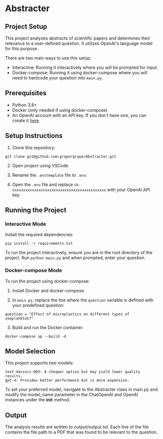 # Abstracter

## Project Setup

This project analyzes abstracts of scientific papers and determines their relevance to a user-defined question. It utilizes OpenAI's language model for this purpose.

There are two main ways to use this setup:

- Interactive: Running it interactively where you will be prompted for input.
- Docker-compose: Running it using docker-compose where you will need to hardcode your question into `main.py`.

## Prerequisites

- Python 3.8+ 
- Docker (only needed if using docker-compose)
- An OpenAI account with an API key. If you don't have one, you can create it [here](https://platform.openai.com/account/api-keys)

## Setup Instructions

1. Clone this repository:

`git clone git@github.com:grapergrape/Abstracter.git`


2. Open project using VSCode


3. Rename the `.envtemplate` file to `.env`:


4. Open the `.env` file and replace `sk-xxxxxxxxxxxxxxxxxxxxxxxxxxxxxxxxxxxxxxxxxxx` with your OpenAI API key.

## Running the Project

### Interactive Mode

Install the required dependencies:

`pip install -r requirements.txt`


To run the project interactively, ensure you are in the root directory of the project. Run `python main.py` and when prompted, enter your question.

### Docker-compose Mode

To run the project using docker-compose:

1. Install Docker and docker-compose.

2. In `main.py`, replace the line where the `question` variable is defined with your predefined question:


`question = "Effect of microplastics on different types of zooplankton?"`

3. Build and run the Docker container:

`docker-compose up --build -d`

## Model Selection

This project supports two models:

    text-davinci-003: A cheaper option but may yield lower quality results.
    gpt-4: Provides better performance but is more expensive.

To set your preferred model, navigate to the Abstracter class in main.py and modify the model_name parameter in the ChatOpenAI and OpenAI instances under the __init__ method.

## Output

The analysis results are written to output/output.txt. Each line of the file contains the file path to a PDF that was found to be relevant to the question.

